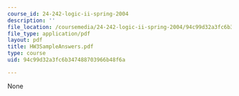 ```yaml
---
course_id: 24-242-logic-ii-spring-2004
description: ''
file_location: /coursemedia/24-242-logic-ii-spring-2004/94c99d32a3fc6b347488703966b48f6a_HW3SampleAnswers.pdf
file_type: application/pdf
layout: pdf
title: HW3SampleAnswers.pdf
type: course
uid: 94c99d32a3fc6b347488703966b48f6a

---
```

None